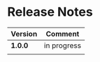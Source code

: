 # Release Notes

|Version | Comment
|-----------|-------------------------------------------------------------------
| __1.0.0__ | in progress
|           |

